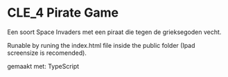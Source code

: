 # CLE_4 Pirate Game

Een soort Space Invaders met een piraat die tegen de grieksegoden vecht. 

Runable by runing the index.html file inside the public folder (Ipad screensize is recomended). 

gemaakt met: TypeScript
